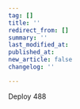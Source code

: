 ```yaml
---
tag: []
title: ''
redirect_from: []
summary: ''
last_modified_at: 
published_at: 
new_article: false
changelog: ''

---
```

Deploy 488